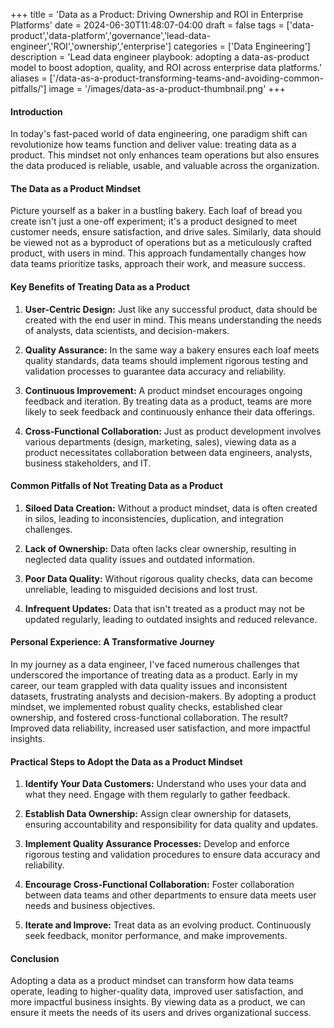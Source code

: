 +++
title = 'Data as a Product: Driving Ownership and ROI in Enterprise Platforms'
date = 2024-06-30T11:48:07-04:00
draft = false
tags = ['data-product','data-platform','governance','lead-data-engineer','ROI','ownership','enterprise']
categories = ['Data Engineering']
description = 'Lead data engineer playbook: adopting a data-as-product model to boost adoption, quality, and ROI across enterprise data platforms.'
aliases = ['/data-as-a-product-transforming-teams-and-avoiding-common-pitfalls/']
image = '/images/data-as-a-product-thumbnail.png'
+++

#### Introduction

In today's fast-paced world of data engineering, one paradigm shift can revolutionize how teams function and deliver value: treating data as a product. This mindset not only enhances team operations but also ensures the data produced is reliable, usable, and valuable across the organization.

#### The Data as a Product Mindset

Picture yourself as a baker in a bustling bakery. Each loaf of bread you create isn't just a one-off experiment; it's a product designed to meet customer needs, ensure satisfaction, and drive sales. Similarly, data should be viewed not as a byproduct of operations but as a meticulously crafted product, with users in mind. This approach fundamentally changes how data teams prioritize tasks, approach their work, and measure success.

#### Key Benefits of Treating Data as a Product

1. **User-Centric Design:** Just like any successful product, data should be created with the end user in mind. This means understanding the needs of analysts, data scientists, and decision-makers.

2. **Quality Assurance:** In the same way a bakery ensures each loaf meets quality standards, data teams should implement rigorous testing and validation processes to guarantee data accuracy and reliability.

3. **Continuous Improvement:** A product mindset encourages ongoing feedback and iteration. By treating data as a product, teams are more likely to seek feedback and continuously enhance their data offerings.

4. **Cross-Functional Collaboration:** Just as product development involves various departments (design, marketing, sales), viewing data as a product necessitates collaboration between data engineers, analysts, business stakeholders, and IT.

#### Common Pitfalls of Not Treating Data as a Product

1. **Siloed Data Creation:** Without a product mindset, data is often created in silos, leading to inconsistencies, duplication, and integration challenges.

2. **Lack of Ownership:** Data often lacks clear ownership, resulting in neglected data quality issues and outdated information.

3. **Poor Data Quality:** Without rigorous quality checks, data can become unreliable, leading to misguided decisions and lost trust.

4. **Infrequent Updates:** Data that isn't treated as a product may not be updated regularly, leading to outdated insights and reduced relevance.

#### Personal Experience: A Transformative Journey

In my journey as a data engineer, I've faced numerous challenges that underscored the importance of treating data as a product. Early in my career, our team grappled with data quality issues and inconsistent datasets, frustrating analysts and decision-makers. By adopting a product mindset, we implemented robust quality checks, established clear ownership, and fostered cross-functional collaboration. The result? Improved data reliability, increased user satisfaction, and more impactful insights.

#### Practical Steps to Adopt the Data as a Product Mindset

1. **Identify Your Data Customers:** Understand who uses your data and what they need. Engage with them regularly to gather feedback.

2. **Establish Data Ownership:** Assign clear ownership for datasets, ensuring accountability and responsibility for data quality and updates.

3. **Implement Quality Assurance Processes:** Develop and enforce rigorous testing and validation procedures to ensure data accuracy and reliability.

4. **Encourage Cross-Functional Collaboration:** Foster collaboration between data teams and other departments to ensure data meets user needs and business objectives.

5. **Iterate and Improve:** Treat data as an evolving product. Continuously seek feedback, monitor performance, and make improvements.

#### Conclusion

Adopting a data as a product mindset can transform how data teams operate, leading to higher-quality data, improved user satisfaction, and more impactful business insights. By viewing data as a product, we can ensure it meets the needs of its users and drives organizational success.
